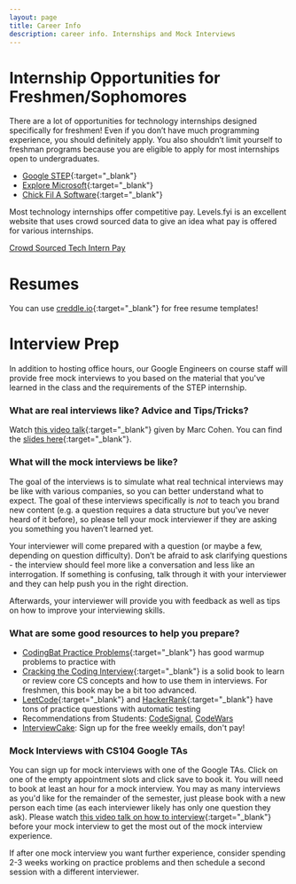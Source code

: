 ```yaml
---
layout: page
title: Career Info
description: career info. Internships and Mock Interviews
---
```


# Internship Opportunities for Freshmen/Sophomores

There are a lot of opportunities for technology internships designed specifically for freshmen! Even if you don’t have much programming experience, you should definitely apply. You also shouldn’t limit yourself to freshman programs because you are eligible to apply for most internships open to undergraduates.

- [Google STEP](https://buildyourfuture.withgoogle.com/programs/step/){:target="_blank"}
- [Explore Microsoft](https://careers.microsoft.com/us/en/job/1080729/Explore-Intern-Opportunities){:target="_blank"}
- [Chick Fil A Software](https://careers-chickfila.icims.com/jobs/14373/dtt-software-engineering-summer-2024-intern/job){:target="_blank"}

Most technology internships offer competitive pay. Levels.fyi is an excellent website that uses crowd sourced data to give an idea what pay is offered for various internships.

[Crowd Sourced Tech Intern Pay](https://www.levels.fyi/internships/)
  
# Resumes
You can use [creddle.io](http://creddle.io/){:target="_blank"} for free resume templates! 

# Interview Prep
In addition to hosting office hours, our Google Engineers on course staff will provide free mock interviews to you based on the material that you've learned in the class and the requirements of the STEP internship. 

### What are real interviews like? Advice and Tips/Tricks?

Watch [this video talk](https://www.youtube.com/watch?v=FG5860rWppA){:target="_blank"} given by Marc Cohen. You can find the [slides here](mco.fyi/interview){:target="_blank"}.

### What will the mock interviews be like?

The goal of the interviews is to simulate what real technical interviews may be like with various companies, so you can better understand what to expect. The goal of these interviews specifically is *not* to teach you brand new content (e.g. a question requires a data structure but you’ve never heard of it before), so please tell your mock interviewer if they are asking you something you haven’t learned yet.

Your interviewer will come prepared with a question (or maybe a few, depending on question difficulty). Don’t be afraid to ask clarifying questions - the interview should feel more like a conversation and less like an interrogation. If something is confusing, talk through it with your interviewer and they can help push you in the right direction.

Afterwards, your interviewer will provide you with feedback as well as tips on how to improve your interviewing skills. 

### What are some good resources to help you prepare?

- [CodingBat Practice Problems](https://codingbat.com/python){:target="_blank"} has good warmup problems to practice with
- [Cracking the Coding Interview](https://www.crackingthecodinginterview.com/){:target="_blank"} is a solid book to learn or review core CS concepts and how to use them in interviews. For freshmen, this book may be a bit too advanced.
- [LeetCode](https://leetcode.com/){:target="_blank"} and [HackerRank](https://www.hackerrank.com/){:target="_blank"} have tons of practice questions with automatic testing
-  Recommendations from Students: [CodeSignal](https://codesignal.com/), [CodeWars](https://www.codewars.com/)
-  [InterviewCake](https://interviewcake.com): Sign up for the free weekly emails, don't pay!

### Mock Interviews with CS104 Google TAs

You can sign up for mock interviews with one of the Google TAs. Click on one of the empty appointment slots and click save to book it. You will need to book at least an hour for a mock interview. You may as many interviews as you'd like for the remainder of the semester, just please book with a new person each time (as each interviewer likely has only one question they ask). Please watch [this video talk on how to interview](https://www.youtube.com/watch?v=FG5860rWppA){:target="_blank"} before your mock interview to get the most out of the mock interview experience. 

If after one mock interview you want further experience, consider spending 2-3 weeks working on practice problems and then schedule a second session with a different interviewer.




